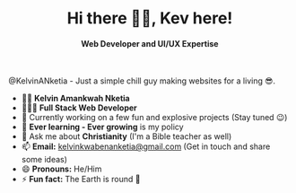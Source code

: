 <h1 align="center">Hi there 👋🏾, Kev here!</h1>
<h4 align="center">Web Developer and UI/UX Expertise </h4>

<br>

@KelvinANketia - Just a simple chill guy making websites for a living 😎.

- 🥷🏾 **Kelvin Amankwah Nketia**
- 👨🏾‍💻 **Full Stack Web Developer**  
- 🔭 Currently working on a few fun and explosive projects (Stay tuned 😉)  
- 🌱 **Ever learning - Ever growing** is my policy
- 💬 Ask me about **Christianity** (I'm a Bible teacher as well)  
- 📫 **Email:** [kelvinkwabenanketia@gmail.com](mailto:kelvinkwabenanketia@gmail.com) (Get in touch and share some ideas)  
- 😄 **Pronouns:** He/Him  
- ⚡ **Fun fact:** The Earth is round 🙂  
